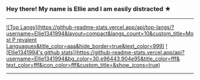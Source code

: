 ### Hey there! My name is Ellie and I am easily distracted ★         
___                                                                  
[![Top Langs](https://github-readme-stats.vercel.app/api/top-langs/?username=Ellie1341994&layout=compact&langs_count=10&custom_title=Most P    revalent Languagues&title_color=aaa&hide_border=true&text_color=999)](https://github.com/Ellie1341994/github-readme-stats)
[![Ellie1341994's github stats](https://github-readme-stats.vercel.app/api?username=Ellie1341994&bg_color=30,e96443,904e95&title_color=fff&    text_color=fff&icon_color=fff&custom_title=&show_icons=true)](https://github.com/Ellie1341994/github-readme-stats)
___   
